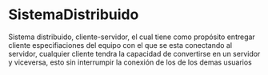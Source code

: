 # SistemaDistribuido
Sistema distribuido, cliente-servidor, el cual tiene como propósito entregar cliente especifiaciones del equipo con el que se esta conectando al servidor, cualquier cliente tendra la capacidad de convertirse en un servidor y viceversa, esto sin interrumpir la conexión de los de los demas usuarios
